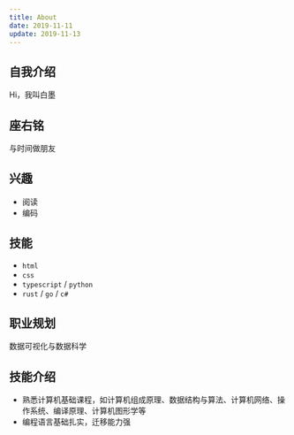 ```yaml
---
title: About
date: 2019-11-11
update: 2019-11-13
---
```


## 自我介绍

Hi，我叫白墨

## 座右铭

与时间做朋友

## 兴趣

- 阅读
- 编码

## 技能

- `html`
- `css`
- `typescript` / `python`
- `rust` / `go` / `c#`

## 职业规划

数据可视化与数据科学

## 技能介绍

- 熟悉计算机基础课程，如计算机组成原理、数据结构与算法、计算机网络、操作系统、编译原理、计算机图形学等
- 编程语言基础扎实，迁移能力强
